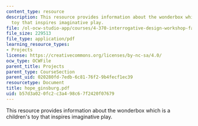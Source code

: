 ```yaml
---
content_type: resource
description: This resource provides information about the wonderbox which is a children's
  toy that inspires imaginative play.
file: /ol-ocw-studio-app/courses/4-370-interrogative-design-workshop-fall-2005/b57d3a020fc2c3a498c67f2420f07679_hope_ginsburg.pdf
file_size: 229513
file_type: application/pdf
learning_resource_types:
- Projects
license: https://creativecommons.org/licenses/by-nc-sa/4.0/
ocw_type: OCWFile
parent_title: Projects
parent_type: CourseSection
parent_uid: 020280fd-7edb-6c81-76f2-9b4fecf1ec39
resourcetype: Document
title: hope_ginsburg.pdf
uid: b57d3a02-0fc2-c3a4-98c6-7f2420f07679
---
```

This resource provides information about the wonderbox which is a children's toy that inspires imaginative play.